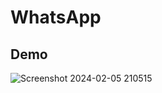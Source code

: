 # WhatsApp

## Demo

![Screenshot 2024-02-05 210515](https://github.com/yogeshNavghane67/WhatsApp-clone/assets/124075039/b2ba742f-5f38-4d18-9b17-4c68219f85e2)

